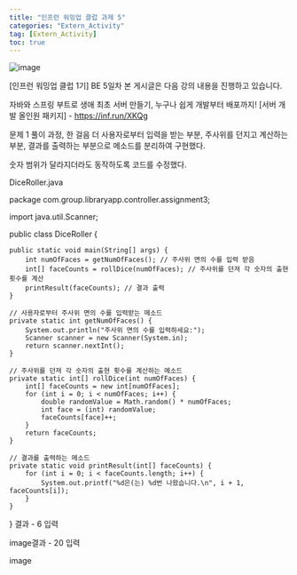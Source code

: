 ```yaml
---
title: "인프런 워밍업 클럽 과제 5"
categories: "Extern_Activity"
tag: [Extern_Activity]
toc: true
---
```


![image](https://cdn.inflearn.com/public/files/blogs/59a8163c-9170-4c9b-a980-54fd54b09524/%EC%9B%8C%EB%B0%8D%EC%97%85%20%EC%8D%B8%EB%84%A4%EC%9D%BC.png)

[인프런 워밍업 클럽 1기] BE 5일차
본 게시글은 다음 강의 내용을 진행하고 있습니다.

자바와 스프링 부트로 생애 최초 서버 만들기, 누구나 쉽게 개발부터 배포까지! [서버 개발 올인원 패키지] - https://inf.run/XKQg

문제 1
풀이 과정, 한 걸음 더
사용자로부터 입력을 받는 부분, 주사위를 던지고 계산하는 부분, 결과를 출력하는 부분으로 메소드를 분리하여 구현했다.

숫자 범위가 달라지더라도 동작하도록 코드를 수정했다.

DiceRoller.java

package com.group.libraryapp.controller.assignment3;

import java.util.Scanner;

public class DiceRoller {

    public static void main(String[] args) {
        int numOfFaces = getNumOfFaces(); // 주사위 면의 수를 입력 받음
        int[] faceCounts = rollDice(numOfFaces); // 주사위를 던져 각 숫자의 출현 횟수를 계산
        printResult(faceCounts); // 결과 출력
    }

    // 사용자로부터 주사위 면의 수를 입력받는 메소드
    private static int getNumOfFaces() {
        System.out.println("주사위 면의 수를 입력하세요:");
        Scanner scanner = new Scanner(System.in);
        return scanner.nextInt();
    }

    // 주사위를 던져 각 숫자의 출현 횟수를 계산하는 메소드
    private static int[] rollDice(int numOfFaces) {
        int[] faceCounts = new int[numOfFaces];
        for (int i = 0; i < numOfFaces; i++) {
            double randomValue = Math.random() * numOfFaces;
            int face = (int) randomValue;
            faceCounts[face]++;
        }
        return faceCounts;
    }

    // 결과를 출력하는 메소드
    private static void printResult(int[] faceCounts) {
        for (int i = 0; i < faceCounts.length; i++) {
            System.out.printf("%d은(는) %d번 나왔습니다.\n", i + 1, faceCounts[i]);
        }
    }
}
결과 - 6 입력

image결과 - 20 입력

image